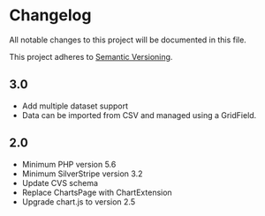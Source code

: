 # Changelog

All notable changes to this project will be documented in this file.

This project adheres to [Semantic Versioning](http://semver.org/).

## 3.0

* Add multiple dataset support
* Data can be imported from CSV and managed using a GridField.

## 2.0

* Minimum PHP version 5.6
* Minimum SilverStripe version 3.2
* Update CVS schema
* Replace ChartsPage with ChartExtension
* Upgrade chart.js to version 2.5
